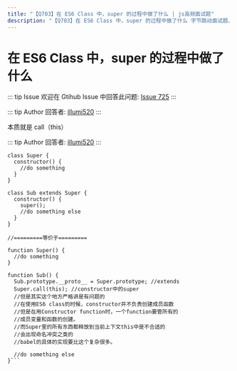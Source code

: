 ```yaml
---
title: "【Q703】在 ES6 Class 中，super 的过程中做了什么 | js高频面试题"
description: "【Q703】在 ES6 Class 中，super 的过程中做了什么 字节跳动面试题、阿里腾讯面试题、美团小米面试题。"
---
```


# 在 ES6 Class 中，super 的过程中做了什么

::: tip Issue
欢迎在 Gtihub Issue 中回答此问题: [Issue 725](https://github.com/shfshanyue/Daily-Question/issues/725)
:::

::: tip Author
回答者: [illumi520](https://github.com/illumi520)
:::

本质就是 call（this）

::: tip Author
回答者: [illumi520](https://github.com/illumi520)
:::

````
class Super {
  constructor() {
    //do something
  }
}

class Sub extends Super {
  constructor() {
    super();
    //do something else
  }
}

//=========等价于=========

function Super() {
  //do something
}

function Sub() {
  Sub.prototype.__proto__ = Super.prototype; //extends
  Super.call(this); //constructor中的super
  //但是其实这个地方严格讲是有问题的
  //在使用ES6 class的时候，constructor并不负责创建成员函数
  //但是在用Constructor function时，一个function要管所有的
  //成员变量和函数的创建。
  //而Super里的所有东西都释放到当前上下文this中是不合适的
  //会出现命名冲突之类的
  //babel的具体的实现要比这个复杂很多。

  //do something else
}```
````
